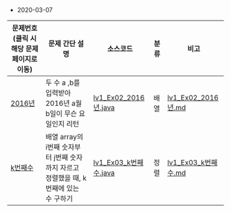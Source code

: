 - 2020-03-07

| 문제번호(클릭 시 해당 문제페이지로 이동)                     | 문제 간단 설명                                               | 소스코드                                                     | 분류 | 비고                                                         |
| ------------------------------------------------------------ | ------------------------------------------------------------ | ------------------------------------------------------------ | ---- | ------------------------------------------------------------ |
| [2016년](https://programmers.co.kr/learn/courses/30/lessons/12901) | 두 수 a ,b를 입력받아 2016년 a월 b일이 무슨 요일인지 리턴    | [lv1_Ex02_2016년.java](https://github.com/DevLimK1/Algorithm/blob/master/programmers/src/level1/lv1_Ex02_2016년.java) | 배열 | [lv1_Ex02_2016년.md](https://github.com/DevLimK1/Algorithm/blob/master/programmers/lv1_Ex02_2016년.md) |
| [k번째수](https://programmers.co.kr/learn/courses/30/lessons/42748) | 배열 array의 i번째 숫자부터 j번째 숫자까지 자르고 정렬했을 때, k번째에 있는 수 구하기 | [lv1_Ex03_k번째수.java](https://github.com/DevLimK1/Algorithm/blob/master/programmers/src/level1/lv1_Ex03_k번째수.java) | 정렬 | [lv1_Ex03_k번째수.md](https://github.com/DevLimK1/Algorithm/blob/master/programmers/lv1_Ex03_k번째수.md) |

